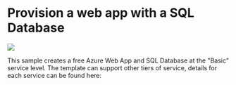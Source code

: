 # Provision a web app with a SQL Database

<a href="https://portal.azure.com/#create/Microsoft.Template/uri/https://github.com/Kothakapu/ARMTemplates/blob/Kothakapu-ARM-WebSql/azuredeploy.json" target="_blank">
    <img src="http://azuredeploy.net/deploybutton.png"/>
</a>

This sample creates a free Azure Web App and SQL Database at the "Basic" service level.  The template can support other tiers of service, details for each service can be found here:

